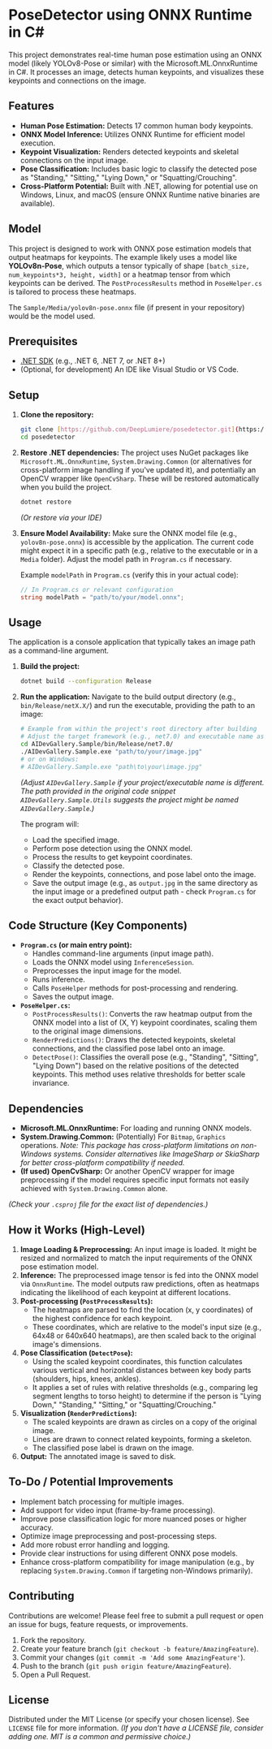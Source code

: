 # PoseDetector using ONNX Runtime in C#

This project demonstrates real-time human pose estimation using an ONNX model (likely YOLOv8-Pose or similar) with the Microsoft.ML.OnnxRuntime in C#. It processes an image, detects human keypoints, and visualizes these keypoints and connections on the image.

## Features

* **Human Pose Estimation:** Detects 17 common human body keypoints.
* **ONNX Model Inference:** Utilizes ONNX Runtime for efficient model execution.
* **Keypoint Visualization:** Renders detected keypoints and skeletal connections on the input image.
* **Pose Classification:** Includes basic logic to classify the detected pose as "Standing," "Sitting," "Lying Down," or "Squatting/Crouching".
* **Cross-Platform Potential:** Built with .NET, allowing for potential use on Windows, Linux, and macOS (ensure ONNX Runtime native binaries are available).

## Model

This project is designed to work with ONNX pose estimation models that output heatmaps for keypoints. The example likely uses a model like **YOLOv8n-Pose**, which outputs a tensor typically of shape `[batch_size, num_keypoints*3, height, width]` or a heatmap tensor from which keypoints can be derived. The `PostProcessResults` method in `PoseHelper.cs` is tailored to process these heatmaps.

The `Sample/Media/yolov8n-pose.onnx` file (if present in your repository) would be the model used.

## Prerequisites

* [.NET SDK](https://dotnet.microsoft.com/download) (e.g., .NET 6, .NET 7, or .NET 8+)
* (Optional, for development) An IDE like Visual Studio or VS Code.

## Setup

1.  **Clone the repository:**
    ```bash
    git clone [https://github.com/DeepLumiere/posedetector.git](https://github.com/DeepLumiere/posedetector.git)
    cd posedetector
    ```

2.  **Restore .NET dependencies:**
    The project uses NuGet packages like `Microsoft.ML.OnnxRuntime`, `System.Drawing.Common` (or alternatives for cross-platform image handling if you've updated it), and potentially an OpenCV wrapper like `OpenCvSharp`. These will be restored automatically when you build the project.
    ```bash
    dotnet restore
    ```
    *(Or restore via your IDE)*

3.  **Ensure Model Availability:**
    Make sure the ONNX model file (e.g., `yolov8n-pose.onnx`) is accessible by the application. The current code might expect it in a specific path (e.g., relative to the executable or in a `Media` folder). Adjust the model path in `Program.cs` if necessary.

    Example `modelPath` in `Program.cs` (verify this in your actual code):
    ```csharp
    // In Program.cs or relevant configuration
    string modelPath = "path/to/your/model.onnx";
    ```

## Usage

The application is a console application that typically takes an image path as a command-line argument.

1.  **Build the project:**
    ```bash
    dotnet build --configuration Release
    ```

2.  **Run the application:**
    Navigate to the build output directory (e.g., `bin/Release/netX.X/`) and run the executable, providing the path to an image:

    ```bash
    # Example from within the project's root directory after building
    # Adjust the target framework (e.g., net7.0) and executable name as needed.
    cd AIDevGallery.Sample/bin/Release/net7.0/
    ./AIDevGallery.Sample.exe "path/to/your/image.jpg"
    # or on Windows:
    # AIDevGallery.Sample.exe "path\to\your\image.jpg"
    ```
    *(Adjust `AIDevGallery.Sample` if your project/executable name is different. The path provided in the original code snippet `AIDevGallery.Sample.Utils` suggests the project might be named `AIDevGallery.Sample`.)*

    The program will:
    * Load the specified image.
    * Perform pose detection using the ONNX model.
    * Process the results to get keypoint coordinates.
    * Classify the detected pose.
    * Render the keypoints, connections, and pose label onto the image.
    * Save the output image (e.g., as `output.jpg` in the same directory as the input image or a predefined output path - check `Program.cs` for the exact output behavior).

## Code Structure (Key Components)

* **`Program.cs` (or main entry point):**
    * Handles command-line arguments (input image path).
    * Loads the ONNX model using `InferenceSession`.
    * Preprocesses the input image for the model.
    * Runs inference.
    * Calls `PoseHelper` methods for post-processing and rendering.
    * Saves the output image.
* **`PoseHelper.cs`:**
    * `PostProcessResults()`: Converts the raw heatmap output from the ONNX model into a list of (X, Y) keypoint coordinates, scaling them to the original image dimensions.
    * `RenderPredictions()`: Draws the detected keypoints, skeletal connections, and the classified pose label onto an image.
    * `DetectPose()`: Classifies the overall pose (e.g., "Standing", "Sitting", "Lying Down") based on the relative positions of the detected keypoints. This method uses relative thresholds for better scale invariance.

## Dependencies

* **Microsoft.ML.OnnxRuntime:** For loading and running ONNX models.
* **System.Drawing.Common:** (Potentially) For `Bitmap`, `Graphics` operations. *Note: This package has cross-platform limitations on non-Windows systems. Consider alternatives like ImageSharp or SkiaSharp for better cross-platform compatibility if needed.*
* **(If used) OpenCvSharp:** Or another OpenCV wrapper for image preprocessing if the model requires specific input formats not easily achieved with `System.Drawing.Common` alone.

*(Check your `.csproj` file for the exact list of dependencies.)*

## How it Works (High-Level)

1.  **Image Loading & Preprocessing:** An input image is loaded. It might be resized and normalized to match the input requirements of the ONNX pose estimation model.
2.  **Inference:** The preprocessed image tensor is fed into the ONNX model via `OnnxRuntime`. The model outputs raw predictions, often as heatmaps indicating the likelihood of each keypoint at different locations.
3.  **Post-processing (`PostProcessResults`):**
    * The heatmaps are parsed to find the location (x, y coordinates) of the highest confidence for each keypoint.
    * These coordinates, which are relative to the model's input size (e.g., 64x48 or 640x640 heatmaps), are then scaled back to the original image's dimensions.
4.  **Pose Classification (`DetectPose`):**
    * Using the scaled keypoint coordinates, this function calculates various vertical and horizontal distances between key body parts (shoulders, hips, knees, ankles).
    * It applies a set of rules with relative thresholds (e.g., comparing leg segment lengths to torso height) to determine if the person is "Lying Down," "Standing," "Sitting," or "Squatting/Crouching."
5.  **Visualization (`RenderPredictions`):**
    * The scaled keypoints are drawn as circles on a copy of the original image.
    * Lines are drawn to connect related keypoints, forming a skeleton.
    * The classified pose label is drawn on the image.
6.  **Output:** The annotated image is saved to disk.

## To-Do / Potential Improvements

* Implement batch processing for multiple images.
* Add support for video input (frame-by-frame processing).
* Improve pose classification logic for more nuanced poses or higher accuracy.
* Optimize image preprocessing and post-processing steps.
* Add more robust error handling and logging.
* Provide clear instructions for using different ONNX pose models.
* Enhance cross-platform compatibility for image manipulation (e.g., by replacing `System.Drawing.Common` if targeting non-Windows primarily).

## Contributing

Contributions are welcome! Please feel free to submit a pull request or open an issue for bugs, feature requests, or improvements.

1.  Fork the repository.
2.  Create your feature branch (`git checkout -b feature/AmazingFeature`).
3.  Commit your changes (`git commit -m 'Add some AmazingFeature'`).
4.  Push to the branch (`git push origin feature/AmazingFeature`).
5.  Open a Pull Request.

## License

Distributed under the MIT License (or specify your chosen license). See `LICENSE` file for more information.
*(If you don't have a LICENSE file, consider adding one. MIT is a common and permissive choice.)*
